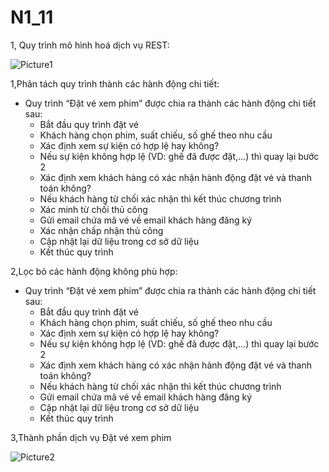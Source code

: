 # N1_11
1, Quy trình mô hình hoá dịch vụ REST:

![Picture1](https://user-images.githubusercontent.com/101632970/228396217-3aeaf935-59cc-42eb-902b-5073ff2f70e0.png)

 
1,Phân tách quy trình thành các hành động chi tiết:
+ Quy trình “Đặt vé xem phim” được chia ra thành các hành động chi tiết sau:
  - Bắt đầu quy trình đặt vé
  - Khách hàng chọn phim, suất chiếu, số ghế theo nhu cầu
  - Xác định xem sự kiện có hợp lệ hay không?
  - Nếu sự kiện không hợp lệ (VD: ghế đã được đặt,…) thì quay lại bước 2
  - Xác định xem khách hàng có xác nhận hành động đặt vé và thanh toán không?
  - Nếu khách hàng từ chối xác nhận thì kết thúc chương trình
  - Xác minh từ chối thủ công
  - Gửi email chứa mã vé về email khách hàng đăng ký
  - Xác nhận chấp nhận thủ công
  - Cập nhật lại dữ liệu trong cơ sở dữ liệu
  - Kết thúc quy trình


2,Lọc bỏ các hành động không phù hợp:
+ Quy trình “Đặt vé xem phim” được chia ra thành các hành động chi tiết sau:
	 - Bắt đầu quy trình đặt vé
  - Khách hàng chọn phim, suất chiếu, số ghế theo nhu cầu
  - Xác định xem sự kiện có hợp lệ hay không?
  - Nếu sự kiện không hợp lệ (VD: ghế đã được đặt,…) thì quay lại bước 2
  - Xác định xem khách hàng có xác nhận hành động đặt vé và thanh toán không?
  - Nếu khách hàng từ chối xác nhận thì kết thúc chương trình
  - Gửi email chứa mã vé về email khách hàng đăng ký
  - Cập nhật lại dữ liệu trong cơ sở dữ liệu
  - Kết thúc quy trình

3,Thành phần dịch vụ Đặt vé xem phim

 ![Picture2](https://user-images.githubusercontent.com/101632970/228396255-a7a697c9-c32c-49fd-8a1f-a122700b8db9.png)

